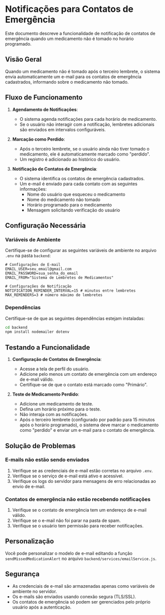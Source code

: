 # Notificações para Contatos de Emergência

Este documento descreve a funcionalidade de notificação de contatos de emergência quando um medicamento não é tomado no horário programado.

## Visão Geral

Quando um medicamento não é tomado após o terceiro lembrete, o sistema envia automaticamente um e-mail para os contatos de emergência cadastrados, informando sobre o medicamento não tomado.

## Fluxo de Funcionamento

1. **Agendamento de Notificações**:
   - O sistema agenda notificações para cada horário de medicamento.
   - Se o usuário não interagir com a notificação, lembretes adicionais são enviados em intervalos configuráveis.

2. **Marcação como Perdido**:
   - Após o terceiro lembrete, se o usuário ainda não tiver tomado o medicamento, ele é automaticamente marcado como "perdido".
   - Um registro é adicionado ao histórico do usuário.

3. **Notificação de Contatos de Emergência**:
   - O sistema identifica os contatos de emergência cadastrados.
   - Um e-mail é enviado para cada contato com as seguintes informações:
     - Nome do usuário que esqueceu o medicamento
     - Nome do medicamento não tomado
     - Horário programado para o medicamento
     - Mensagem solicitando verificação do usuário

## Configuração Necessária

### Variáveis de Ambiente

Certifique-se de configurar as seguintes variáveis de ambiente no arquivo `.env` na pasta `backend`:

```
# Configurações de E-mail
EMAIL_USER=seu_email@gmail.com
EMAIL_PASSWORD=sua_senha_do_email
EMAIL_FROM="Sistema de Lembretes de Medicamentos"

# Configurações de Notificação
NOTIFICATION_REMINDER_INTERVAL=15 # minutos entre lembretes
MAX_REMINDERS=3 # número máximo de lembretes
```

### Dependências

Certifique-se de que as seguintes dependências estejam instaladas:

```bash
cd backend
npm install nodemailer dotenv
```

## Testando a Funcionalidade

1. **Configuração de Contatos de Emergência**:
   - Acesse a tela de perfil do usuário.
   - Adicione pelo menos um contato de emergência com um endereço de e-mail válido.
   - Certifique-se de que o contato está marcado como "Primário".

2. **Teste de Medicamento Perdido**:
   - Adicione um medicamento de teste.
   - Defina um horário próximo para o teste.
   - Não interaja com as notificações.
   - Após o terceiro lembrete (configurado por padrão para 15 minutos após o horário programado), o sistema deve marcar o medicamento como "perdido" e enviar um e-mail para o contato de emergência.

## Solução de Problemas

### E-mails não estão sendo enviados

1. Verifique se as credenciais de e-mail estão corretas no arquivo `.env`.
2. Verifique se o serviço de e-mail está ativo e acessível.
3. Verifique os logs do servidor para mensagens de erro relacionadas ao envio de e-mail.

### Contatos de emergência não estão recebendo notificações

1. Verifique se o contato de emergência tem um endereço de e-mail válido.
2. Verifique se o e-mail não foi parar na pasta de spam.
3. Verifique se o usuário tem permissão para receber notificações.

## Personalização

Você pode personalizar o modelo de e-mail editando a função `sendMissedMedicationAlert` no arquivo `backend/services/emailService.js`.

## Segurança

- As credenciais de e-mail são armazenadas apenas como variáveis de ambiente no servidor.
- Os e-mails são enviados usando conexão segura (TLS/SSL).
- Os contatos de emergência só podem ser gerenciados pelo próprio usuário após a autenticação.
